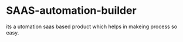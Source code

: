 # SAAS-automation-builder
its a utomation saas based product which helps in  makeing process so easy.
